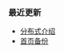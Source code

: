 ### 最近更新
- [分布式介绍](http://blog.zhaotengfei.top/_posts/2019-08-08-分布式介绍.md)
- [首页备份](http://blog.zhaotengfei.top/index-back.md)